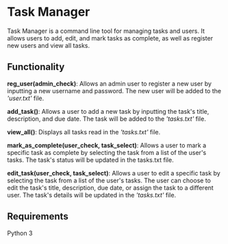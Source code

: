 # Task Manager

Task Manager is a command line tool for managing tasks and users. It allows users to add, edit, and mark tasks as complete, as well as register new users and view all tasks.

## Functionality

**reg_user(admin_check)**: Allows an admin user to register a new user by inputting a new username and password. The new user will be added to the *'user.txt'* file.

**add_task()**: Allows a user to add a new task by inputting the task's title, description, and due date. The task will be added to the *'tasks.txt'* file.

**view_all()**: Displays all tasks read in the *'tasks.txt'* file.

**mark_as_complete(user_check, task_select)**: Allows a user to mark a specific task as complete by selecting the task from a list of the user's tasks. The task's status will be updated in the tasks.txt file.

**edit_task(user_check, task_select)**: Allows a user to edit a specific task by selecting the task from a list of the user's tasks. The user can choose to edit the task's title, description, due date, or assign the task to a different user. The task's details will be updated in the *'tasks.txt'* file.

## Requirements
Python 3

